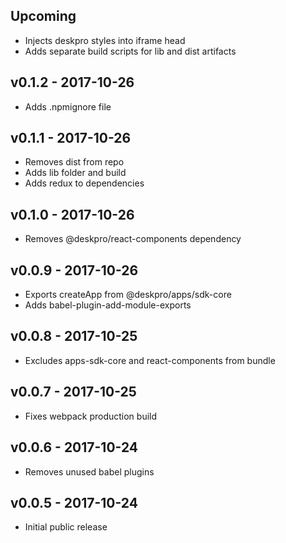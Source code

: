## Upcoming

* Injects deskpro styles into iframe head
* Adds separate build scripts for lib and dist artifacts

## v0.1.2 - 2017-10-26

* Adds .npmignore file

## v0.1.1 - 2017-10-26

* Removes dist from repo
* Adds lib folder and build
* Adds redux to dependencies

## v0.1.0 - 2017-10-26

* Removes @deskpro/react-components dependency

## v0.0.9 - 2017-10-26

* Exports createApp from @deskpro/apps/sdk-core
* Adds babel-plugin-add-module-exports

## v0.0.8 - 2017-10-25

* Excludes apps-sdk-core and react-components from bundle

## v0.0.7 - 2017-10-25

* Fixes webpack production build

## v0.0.6 - 2017-10-24

* Removes unused babel plugins

## v0.0.5 - 2017-10-24

* Initial public release
